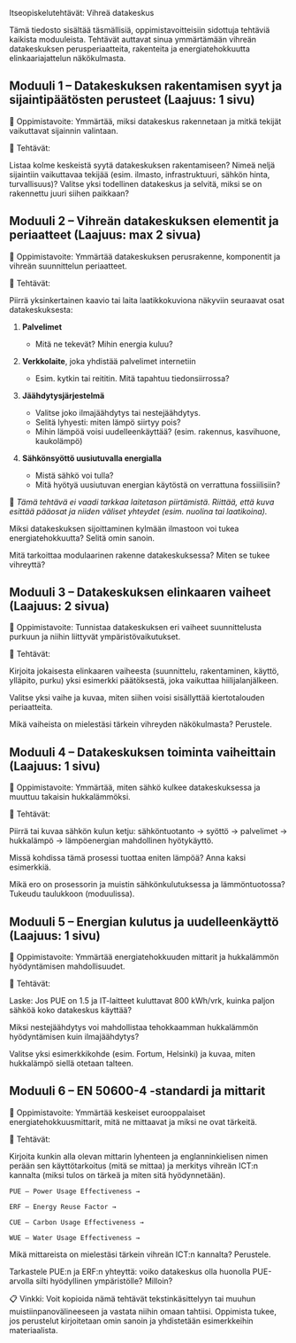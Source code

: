 Itseopiskelutehtävät: Vihreä datakeskus

Tämä tiedosto sisältää täsmällisiä, oppimistavoitteisiin sidottuja tehtäviä kaikista moduuleista. Tehtävät auttavat sinua ymmärtämään vihreän datakeskuksen perusperiaatteita, rakenteita ja energiatehokkuutta elinkaariajattelun näkökulmasta.

## **Moduuli 1 – Datakeskuksen rakentamisen syyt ja sijaintipäätösten perusteet (Laajuus: 1 sivu)**

🎯 Oppimistavoite: Ymmärtää, miksi datakeskus rakennetaan ja mitkä tekijät vaikuttavat sijainnin valintaan.

🧠 Tehtävät:

Listaa kolme keskeistä syytä datakeskuksen rakentamiseen?
Nimeä neljä sijaintiin vaikuttavaa tekijää (esim. ilmasto, infrastruktuuri, sähkön hinta, turvallisuus)?
Valitse yksi todellinen datakeskus ja selvitä, miksi se on rakennettu juuri siihen paikkaan?


## **Moduuli 2 – Vihreän datakeskuksen elementit ja periaatteet (Laajuus: max 2 sivua)**


🎯 Oppimistavoite: Ymmärtää datakeskuksen perusrakenne, komponentit ja vihreän suunnittelun periaatteet.

🧠 Tehtävät:

Piirrä yksinkertainen kaavio tai laita laatikkokuviona näkyviin seuraavat osat datakeskuksesta:

1. **Palvelimet**  
   - Mitä ne tekevät? Mihin energia kuluu?

2. **Verkkolaite**, joka yhdistää palvelimet internetiin  
   - Esim. kytkin tai reititin. Mitä tapahtuu tiedonsiirrossa?

3. **Jäähdytysjärjestelmä**  
   - Valitse joko ilmajäähdytys tai nestejäähdytys.  
   - Selitä lyhyesti: miten lämpö siirtyy pois?  
   - Mihin lämpöä voisi uudelleenkäyttää? (esim. rakennus, kasvihuone, kaukolämpö)

4. **Sähkönsyöttö uusiutuvalla energialla**  
   - Mistä sähkö voi tulla?  
   - Mitä hyötyä uusiutuvan energian käytöstä on verrattuna fossiilisiin?

📌 *Tämä tehtävä ei vaadi tarkkaa laitetason piirtämistä. Riittää, että kuva esittää pääosat ja niiden väliset yhteydet (esim. nuolina tai laatikoina).*

Miksi datakeskuksen sijoittaminen kylmään ilmastoon voi tukea energiatehokkuutta? Selitä omin sanoin.

Mitä tarkoittaa modulaarinen rakenne datakeskuksessa? Miten se tukee vihreyttä?

## **Moduuli 3 – Datakeskuksen elinkaaren vaiheet (Laajuus: 2 sivua)**

🎯 Oppimistavoite: Tunnistaa datakeskuksen eri vaiheet suunnittelusta purkuun ja niihin liittyvät ympäristövaikutukset.

🧠 Tehtävät:

Kirjoita jokaisesta elinkaaren vaiheesta (suunnittelu, rakentaminen, käyttö, ylläpito, purku) yksi esimerkki päätöksestä, joka vaikuttaa hiilijalanjälkeen.

Valitse yksi vaihe ja kuvaa, miten siihen voisi sisällyttää kiertotalouden periaatteita.

Mikä vaiheista on mielestäsi tärkein vihreyden näkökulmasta? Perustele.

## **Moduuli 4 – Datakeskuksen toiminta vaiheittain (Laajuus: 1 sivu)**

🎯 Oppimistavoite: Ymmärtää, miten sähkö kulkee datakeskuksessa ja muuttuu takaisin hukkalämmöksi.

🧠 Tehtävät:

Piirrä tai kuvaa sähkön kulun ketju: sähköntuotanto → syöttö → palvelimet → hukkalämpö → lämpöenergian mahdollinen hyötykäyttö.

Missä kohdissa tämä prosessi tuottaa eniten lämpöä? Anna kaksi esimerkkiä.

Mikä ero on prosessorin ja muistin sähkönkulutuksessa ja lämmöntuotossa? Tukeudu taulukkoon (moduulissa).

## **Moduuli 5 – Energian kulutus ja uudelleenkäyttö (Laajuus: 1 sivu)**

🎯 Oppimistavoite: Ymmärtää energiatehokkuuden mittarit ja hukkalämmön hyödyntämisen mahdollisuudet.

🧠 Tehtävät:

Laske: Jos PUE on 1.5 ja IT-laitteet kuluttavat 800 kWh/vrk, kuinka paljon sähköä koko datakeskus käyttää?

Miksi nestejäähdytys voi mahdollistaa tehokkaamman hukkalämmön hyödyntämisen kuin ilmajäähdytys?

Valitse yksi esimerkkikohde (esim. Fortum, Helsinki) ja kuvaa, miten hukkalämpö siellä otetaan talteen.

## **Moduuli 6 – EN 50600-4 -standardi ja mittarit**

🎯 Oppimistavoite: Ymmärtää keskeiset eurooppalaiset energiatehokkuusmittarit, mitä ne mittaavat ja miksi ne ovat tärkeitä.

🧠 Tehtävät:

Kirjoita kunkin alla olevan mittarin lyhenteen ja englanninkielisen nimen perään sen käyttötarkoitus (mitä se mittaa) ja merkitys vihreän ICT:n kannalta (miksi tulos on tärkeä ja miten sitä hyödynnetään).

    PUE – Power Usage Effectiveness →

    ERF – Energy Reuse Factor →

    CUE – Carbon Usage Effectiveness →

    WUE – Water Usage Effectiveness →

Mikä mittareista on mielestäsi tärkein vihreän ICT:n kannalta? Perustele.

Tarkastele PUE:n ja ERF:n yhteyttä: voiko datakeskus olla huonolla PUE-arvolla silti hyödyllinen ympäristölle? Milloin?

📋 Vinkki: Voit kopioida nämä tehtävät tekstinkäsittelyyn tai muuhun muistiinpanovälineeseen ja vastata niihin omaan tahtiisi. Oppimista tukee, jos perustelut kirjoitetaan omin sanoin ja yhdistetään esimerkkeihin materiaalista.




